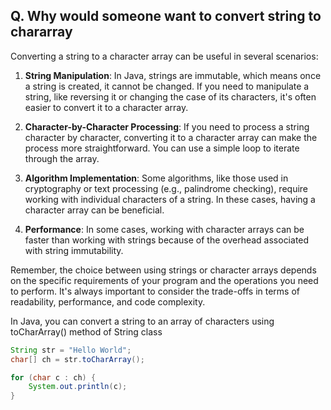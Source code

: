 ## Q. Why would someone want to convert string to chararray

Converting a string to a character array can be useful in several scenarios:

1. **String Manipulation**: In Java, strings are immutable, which means once a string is created, it cannot be changed. If you need to manipulate a string, like reversing it or changing the case of its characters, it's often easier to convert it to a character array.

2. **Character-by-Character Processing**: If you need to process a string character by character, converting it to a character array can make the process more straightforward. You can use a simple loop to iterate through the array.

3. **Algorithm Implementation**: Some algorithms, like those used in cryptography or text processing (e.g., palindrome checking), require working with individual characters of a string. In these cases, having a character array can be beneficial.

4. **Performance**: In some cases, working with character arrays can be faster than working with strings because of the overhead associated with string immutability.

Remember, the choice between using strings or character arrays depends on the specific requirements of your program and the operations you need to perform. It's always important to consider the trade-offs in terms of readability, performance, and code complexity.

In Java, you can convert a string to an array of characters using toCharArray() method of String class
```java
String str = "Hello World";
char[] ch = str.toCharArray();

for (char c : ch) {
    System.out.println(c);
}
```